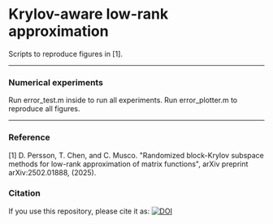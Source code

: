 # Krylov-aware low-rank approximation
Scripts to reproduce figures in [1].

---------------------------------------------------------------------
### Numerical experiments

Run error_test.m inside to run all experiments. Run error_plotter.m to reproduce all figures.

---------------------------------------------------------------------
### Reference
[1] D. Persson, T. Chen, and C. Musco. "Randomized block-Krylov subspace methods for
low-rank approximation of matrix functions", arXiv preprint	arXiv:2502.01888, (2025).

### Citation
If you use this repository, please cite it as:
[![DOI](https://zenodo.org/badge/719962317.svg)](https://doi.org/10.5281/zenodo.15149091)
